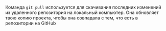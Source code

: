 Команда `git pull` используется для скачивания последних изменений из удаленного репозитория на локальный компьютер. Она обновляет твою копию проекта, чтобы она совпадала с тем, что есть в репозитории на GitHub
